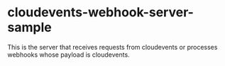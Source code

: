 # cloudevents-webhook-server-sample
This is the server that receives requests from cloudevents or processes webhooks whose payload is cloudevents.
